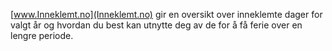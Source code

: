 [www.Inneklemt.no](Inneklemt.no) gir en oversikt over inneklemte dager for valgt år og hvordan du best kan utnytte deg av de for å få ferie over en lengre periode.
